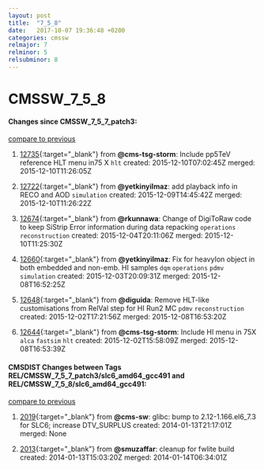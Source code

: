 ```yaml
---
layout: post
title:  "7_5_8"
date:   2017-10-07 19:36:48 +0200
categories: cmssw
relmajor: 7
relminor: 5
relsubminor: 8
---
```


# CMSSW_7_5_8
#### Changes since CMSSW_7_5_7_patch3:

[compare to previous](https://github.com/cms-sw/cmssw/compare/CMSSW_7_5_7_patch3...CMSSW_7_5_8)



1. [12735](http://github.com/cms-sw/cmssw/pull/12735){:target="_blank"}  from **@cms-tsg-storm**: Include pp5TeV reference HLT menu in75 X `hlt`  created: 2015-12-10T07:02:45Z merged: 2015-12-10T11:26:05Z

1. [12722](http://github.com/cms-sw/cmssw/pull/12722){:target="_blank"}  from **@yetkinyilmaz**: add playback info in RECO and AOD `simulation`  created: 2015-12-09T14:45:42Z merged: 2015-12-10T11:26:22Z

1. [12674](http://github.com/cms-sw/cmssw/pull/12674){:target="_blank"}  from **@rkunnawa**: Change of DigiToRaw code to keep SiStrip Error information during data repacking `operations`  `reconstruction`  created: 2015-12-04T20:11:06Z merged: 2015-12-10T11:25:30Z

1. [12660](http://github.com/cms-sw/cmssw/pull/12660){:target="_blank"}  from **@yetkinyilmaz**: Fix for heavyIon object in both embedded and non-emb. HI samples `dqm`  `operations`  `pdmv`  `simulation`  created: 2015-12-03T20:09:31Z merged: 2015-12-08T16:52:25Z

1. [12648](http://github.com/cms-sw/cmssw/pull/12648){:target="_blank"}  from **@diguida**: Remove HLT-like customisations from RelVal step for HI Run2 MC `pdmv`  `reconstruction`  created: 2015-12-02T17:21:56Z merged: 2015-12-08T16:53:20Z

1. [12644](http://github.com/cms-sw/cmssw/pull/12644){:target="_blank"}  from **@cms-tsg-storm**: Include HI menu in 75X `alca`  `fastsim`  `hlt`  created: 2015-12-02T15:58:09Z merged: 2015-12-08T16:53:39Z

#### CMSDIST Changes between Tags REL/CMSSW_7_5_7_patch3/slc6_amd64_gcc491 and REL/CMSSW_7_5_8/slc6_amd64_gcc491:

[compare to previous](https://github.com/cms-sw/cmsdist/compare/REL/CMSSW_7_5_7_patch3/slc6_amd64_gcc491...REL/CMSSW_7_5_8/slc6_amd64_gcc491)



1. [2019](http://github.com/cms-sw/cmssw/pull/2019){:target="_blank"}  from **@cms-sw**: glibc: bump to 2.12-1.166.el6_7.3 for SLC6; increase DTV_SURPLUS created: 2014-01-13T21:17:01Z merged: None

1. [2013](http://github.com/cms-sw/cmssw/pull/2013){:target="_blank"}  from **@smuzaffar**: cleanup for fwlite build created: 2014-01-13T15:03:20Z merged: 2014-01-14T06:34:01Z
